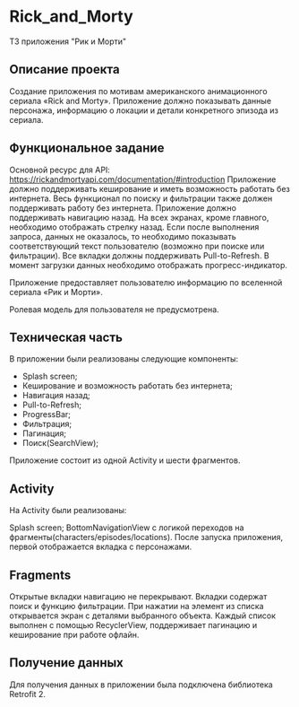 # Rick_and_Morty

ТЗ приложения "Рик и Морти"

 Описание проекта
------------------------
Создание приложения по мотивам американского анимационного
 сериала «Rick and Morty». Приложение должно показывать
 данные персонажа, информацию о локации и детали
 конкретного эпизода из сериала. 

 Функциональное задание
----------------------------
Основной ресурс для API:
https://rickandmortyapi.com/documentation/#introduction
Приложение должно поддерживать кеширование и иметь
возможность работать без интернета.
Весь функционал по поиску и фильтрации также должен
поддерживать работу без интернета.
Приложение должно поддерживать навигацию назад. На всех
экранах, кроме главного, необходимо отображать стрелку назад.
Если после выполнения запроса, данных не оказалось, то
необходимо показывать соответствующий текст пользователю
(возможно при поиске или фильтрации).
Все вкладки должны поддерживать Pull-to-Refresh.
В момент загрузки данных необходимо отображать
прогресс-индикатор.

Приложение предоставляет пользователю информацию
 по вселенной сериала «Рик и Морти».

Ролевая модель для пользователя не предусмотрена.  


Техническая часть
----------------------
В приложении были реализованы следующие компоненты:
- Splash screen;
- Кеширование и возможность работать без интернета;
- Навигация назад;
- Pull-to-Refresh;
- ProgressBar;
- Фильтрация;
- Пагинация;
- Поиск(SearchView);

Приложение состоит из одной Activity и шести фрагментов. 

Activity
-------------
На Activity были реализованы:

Splash screen;
BottomNavigationView с логикой
переходов на фрагменты(characters/episodes/locations).
После запуска приложения, первой отображается вкладка с
персонажами. 

Fragments
-------------
Открытые вкладки навигацию не перекрывают.
Вкладки содержат поиск и функцию фильтрации. При нажатии на элемент
из списка открывается экран с деталями
выбранного объекта. Каждый список выполнен с помощью RecyclerView,
поддерживает пагинацию и кеширование при работе офлайн. 


Получение данных
-----------------------
Для получения данных в приложении была подключена библиотека
Retrofit 2. 



        
